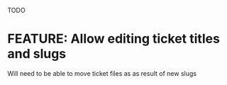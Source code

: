 TODO

# FEATURE: Allow editing ticket titles and slugs

Will need to be able to move ticket files as as result of new slugs


[similar logic to]: 20 (RELATES_TO)
[similar logic to]: 38 (RELATES_TO)
[should handle]: 31 (FIXES)

